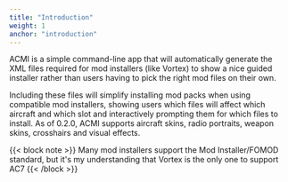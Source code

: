 ```yaml
---
title: "Introduction"
weight: 1
anchor: "introduction"
---
```


ACMI is a simple command-line app that will automatically generate the XML files required for mod installers (like Vortex) to show a nice guided installer rather than users having to pick the right mod files on their own.

Including these files will simplify installing mod packs when using compatible mod installers, showing users which files will affect which aircraft and which slot and interactively prompting them for which files to install. As of 0.2.0, ACMI supports aircraft skins, radio portraits, weapon skins, crosshairs and visual effects.

{{< block note >}}
Many mod installers support the Mod Installer/FOMOD standard, but it's my understanding that Vortex is the only one to support AC7
{{< /block >}}
